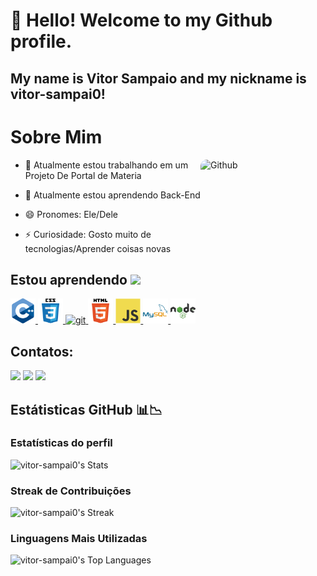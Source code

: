 # 👋 Hello! Welcome to my Github profile.
## My name is Vitor Sampaio and my nickname is vitor-sampai0!

<h1> Sobre Mim </h1>

<img style="border-radius:10px" width="200" height="200" align="right" alt="Github" src="https://media1.tenor.com/m/3AQDvhSiPpMAAAAd/dog-hacker.gif" />

- 🔭 Atualmente estou trabalhando em um Projeto De Portal de Materia
  
- 🌱 Atualmente estou aprendendo Back-End
  
- 😄 Pronomes: Ele/Dele
  
- ⚡ Curiosidade: Gosto muito de tecnologias/Aprender coisas novas


<h2> Estou aprendendo <img src = "https://media2.giphy.com/media/QssGEmpkyEOhBCb7e1/giphy.gif?cid=ecf05e47a0n3gi1bfqntqmob8g9aid1oyj2wr3ds3mg700bl&rid=giphy.gif" width = 32px> </h2>
<p align="left">

<a href="https://www.w3schools.com/cpp/" target="_blank" rel="noreferrer"> <img src="https://raw.githubusercontent.com/devicons/devicon/master/icons/cplusplus/cplusplus-original.svg" alt="cplusplus" width="40" height="40"/> 
 </a> 
<a href="https://www.w3schools.com/css/" target="_blank" rel="noreferrer"> <img src="https://raw.githubusercontent.com/devicons/devicon/master/icons/css3/css3-original-wordmark.svg" alt="css3" width="40" height="40"/> 
</a> 
 <a href="https://git-scm.com/" target="_blank" rel="noreferrer"> <img src="https://www.vectorlogo.zone/logos/git-scm/git-scm-icon.svg" alt="git" width="40" height="40"/>
</a>
<a href="https://www.w3.org/html/" target="_blank" rel="noreferrer"> <img src="https://raw.githubusercontent.com/devicons/devicon/master/icons/html5/html5-original-wordmark.svg" alt="html5" width="40" height="40"/>
 </a> 
<a href="https://developer.mozilla.org/en-US/docs/Web/JavaScript" target="_blank" rel="noreferrer"> <img src="https://raw.githubusercontent.com/devicons/devicon/master/icons/javascript/javascript-original.svg" alt="javascript" width="40" height="40"/> 
</a>  <a href="https://www.mysql.com/" target="_blank" rel="noreferrer"> <img src="https://raw.githubusercontent.com/devicons/devicon/master/icons/mysql/mysql-original-wordmark.svg" alt="mysql" width="40" height="40"/>
 </a> 
<a href="https://nodejs.org" target="_blank" rel="noreferrer"> <img src="https://raw.githubusercontent.com/devicons/devicon/master/icons/nodejs/nodejs-original-wordmark.svg" alt="nodejs" width="40" height="40"/> 
</a></p>
## Contatos:

<div>
<a href="https://instagram.com/_vitorsampaiolirx" target="_blank"><img loading="lazy" src="https://img.shields.io/badge/-Instagram-%23E4405F?style=for-the-badge&logo=instagram&logoColor=white" target="_blank"></a>
<a href = "mailto:contato@vitor.s.lira@aluno.senai.br"><img loading="lazy" src="https://img.shields.io/badge/Gmail-D14836?style=for-the-badge&logo=gmail&logoColor=white" target="_blank"></a>
<a href="https://www.linkedin.com/in/vitor-sampaio-152839241/" target="_blank"><img loading="lazy" src="https://img.shields.io/badge/-LinkedIn-%230077B5?style=for-the-badge&logo=linkedin&logoColor=white" target="_blank"></a>   
</div>


<h2> Estátisticas GitHub 📊📉 </h2>
<h3>Estatísticas do perfil</h3>

![vitor-sampai0's Stats](https://github-readme-stats.vercel.app/api?username=vitor-sampai0&theme=omni&show_icons=true&hide_border=false&count_private=true)

<h3>Streak de Contribuições</h3>

![vitor-sampai0's Streak](https://github-readme-streak-stats.herokuapp.com/?user=vitor-sampai0&theme=omni&hide_border=false)

<h3>Linguagens Mais Utilizadas</h3>

![vitor-sampai0's Top Languages](https://github-readme-stats.vercel.app/api/top-langs/?username=vitor-sampai0&theme=omni&show_icons=true&hide_border=false&layout=compact) 
<br>
